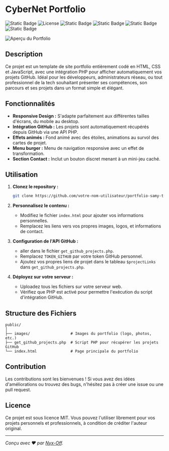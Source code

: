 
# CyberNet Portfolio 
![Static Badge](https://img.shields.io/badge/Contributeur-1-brightgreen?style=flat&logo=clubhouse&logoColor=white&logoSize=auto) ![License](https://img.shields.io/github/license/Nyx-Off/AceVenturaTheGame) 
![Static Badge](https://img.shields.io/badge/JavaScript-black?style=plastic&logo=javascript&logoColor=white&logoSize=auto&color=purple)
![Static Badge](https://img.shields.io/badge/HTML-black?style=plastic&logo=html5&logoColor=white&logoSize=auto&color=orange)
![Static Badge](https://img.shields.io/badge/CSS-black?style=plastic&logo=css3&logoColor=white&logoSize=auto&color=blue)
![Static Badge](https://img.shields.io/badge/PHP-black?style=plastic&logo=php&logoColor=white&logoSize=auto&color=green)

![Aperçu du Portfolio](https://github.com/Nyx-Off/CyberNet-Portfolio/blob/main/Animation.gif)


## Description

Ce projet est un template de site portfolio entièrement codé en HTML, CSS et JavaScript, avec une intégration PHP pour afficher automatiquement vos projets GitHub. Idéal pour les développeurs, administrateurs réseau, ou tout professionnel de la tech souhaitant présenter ses compétences, son parcours et ses projets dans un format simple et élégant.

## Fonctionnalités

- **Responsive Design :** S'adapte parfaitement aux différentes tailles d'écrans, du mobile au desktop.
- **Intégration GitHub :** Les projets sont automatiquement récupérés depuis GitHub via une API PHP.
- **Effets animés :** Fond animé avec des étoiles, animations au survol des cartes de projet.
- **Menu burger :** Menu de navigation responsive avec un effet de transformation.
- **Section Contact :** Inclut un bouton discret menant à un mini-jeu caché.

## Utilisation

1. **Clonez le repository :**
   ```bash
   git clone https://github.com/votre-nom-utilisateur/portfolio-samy-template.git
   ```

2. **Personnalisez le contenu :**
   - Modifiez le fichier `index.html` pour ajouter vos informations personnelles.
   - Remplacez les liens vers vos propres images, logos, et informations de contact.

3. **Configuration de l'API GitHub :**
   - aller dans le fichier `get_github_projects.php`.
   - Remplacez `TOKEN_GITHUB` par votre token GitHub personnel.
   - Ajoutez vos propres liens de projet dans le tableau `$projectLinks` dans `get_github_projects.php`.

4. **Déployez sur votre serveur :**
   - Uploadez tous les fichiers sur votre serveur web.
   - Vérifiez que PHP est activé pour permettre l'exécution du script d'intégration GitHub.

## Structure des Fichiers

```plaintext
public/
│
├── images/                  # Images du portfolio (logo, photos, etc.)
├── get_github_projects.php  # Script PHP pour récupérer les projets GitHub
└── index.html               # Page principale du portfolio
```

## Contribution

Les contributions sont les bienvenues ! Si vous avez des idées d'améliorations ou trouvez des bugs, n'hésitez pas à créer une issue ou une pull request.

## Licence

Ce projet est sous licence MIT. Vous pouvez l'utiliser librement pour vos projets personnels et professionnels, à condition de créditer l'auteur original.

---

*Conçu avec ❤️ par [Nyx-Off](https://github.com/Nyx-Off).*
